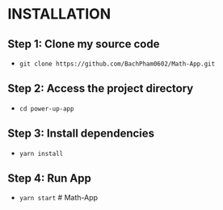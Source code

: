 

# INSTALLATION
## Step 1: Clone my source code
- `git clone https://github.com/BachPham0602/Math-App.git `
## Step 2: Access the project directory
- `cd power-up-app`
## Step 3: Install dependencies
- `yarn install`
## Step 4: Run App
- `yarn start`
#   M a t h - A p p  
 